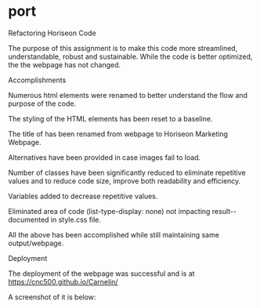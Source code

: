 # port
Refactoring Horiseon Code

The purpose of this assignment is to make this code more streamlined, understandable, robust and sustainable. While the code is better optimized, the the webpage has not changed.

Accomplishments

Numerous html elements were renamed to better understand the flow and purpose of the code.

The styling of the HTML elements has been reset to a baseline.

The title of has been renamed from webpage to Horiseon Marketing Webpage.

Alternatives have been provided in case images fail to load.

Number of classes have been significantly reduced to eliminate repetitive values and to reduce code size, improve both readability and efficiency.

Variables added to decrease repetitive values.

Eliminated area of code (list-type-display: none) not impacting result--documented in style.css file.

All the above has been accomplished while still maintaining same output/webpage.

Deployment

The deployment of the webpage was successful and is at https://cnc500.github.io/Carnelin/

A screenshot of it is below: